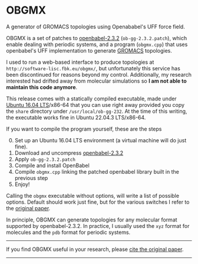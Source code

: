 # OBGMX
A generator of GROMACS topologies using Openababel's UFF force field.

OBGMX is a set of patches to [openbabel-2.3.2](https://sourceforge.net/projects/openbabel/files/openbabel/2.3.2/openbabel-2.3.2.tar.gz/download) (`ob-gg-2.3.2.patch`), which enable dealing with periodic systems, and a program (`obgmx.cpp`) that uses openbabel's UFF implementation to generate [GROMACS](https://www.gromacs.org/) topologies.

I used to run a web-based interface to produce topologies at `http://software-lisc.fbk.eu/obgmx/`, but unfortunately this service has been discontinued for reasons beyond my control.
Additionally, my research interested had drifted away from molecular simulations so **I am not able to maintain this code anymore**.

This release comes with a statically compiled executable, made under [Ubuntu 16.04 LTS](https://releases.ubuntu.com/16.04/)/x86-64 that you can use right away provided you copy the `share` directory under `/usr/local/ob-gg-232`. At the time of this writing, the executable works fine in Ubuntu 22.04.3 LTS/x86-64.

If you want to compile the program yourself, these are the steps

0. Set up an Ubuntu 16.04 LTS environment (a virtual machine will do just fine).
1. Download and uncompress [openbabel-2.3.2](https://sourceforge.net/projects/openbabel/files/openbabel/2.3.2/openbabel-2.3.2.tar.gz/download)
2. Apply `ob-gg-2.3.2.patch`
3. Compile and install OpenBabel
4. Compile `obgmx.cpp` linking the patched openbabel library built in the previous step
5. Enjoy!

Calling the `obgmx` executable without options, will write a list of possible options. Default should work just fine, but for the various switches I refer to the  [original paper](https://doi.org/10.1002/jcc.23049).

In principle, OBGMX can generate topologies for any molecular format supported by openbabel-2.3.2. In practice, I usually used the `xyz` format for molecules and the `pdb` format for periodic systems.

---

If you find OBGMX useful in your research, please [cite the original paper](https://doi.org/10.1002/jcc.23049).

---

